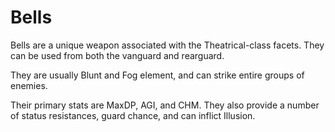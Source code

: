 # Bells

Bells are a unique weapon associated with the Theatrical-class facets. They can be used from both the vanguard and rearguard.

They are usually Blunt and Fog element, and can strike entire groups of enemies.

Their primary stats are MaxDP, AGI, and CHM. They also provide a number of status resistances, guard chance, and can inflict Illusion.